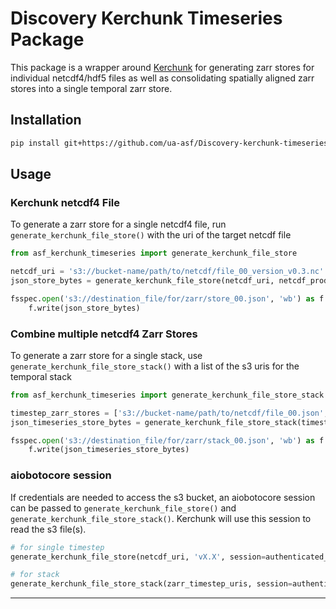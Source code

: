 # Discovery Kerchunk Timeseries Package

This package is a wrapper around [Kerchunk](https://github.com/fsspec/kerchunk) for generating
zarr stores for individual netcdf4/hdf5 files as well as consolidating spatially aligned zarr stores
into a single temporal zarr store.

## Installation

``` bash
pip install git+https://github.com/ua-asf/Discovery-kerchunk-timeseries
```

## Usage
### Kerchunk netcdf4 File

To generate a zarr store for a single netcdf4 file, run `generate_kerchunk_file_store()` with the uri of the target netcdf file

``` python
from asf_kerchunk_timeseries import generate_kerchunk_file_store

netcdf_uri = 's3://bucket-name/path/to/netcdf/file_00_version_v0.3.nc'
json_store_bytes = generate_kerchunk_file_store(netcdf_uri, netcdf_product_version='v0.3')

fsspec.open('s3://destination_file/for/zarr/store_00.json', 'wb') as f:
    f.write(json_store_bytes)
```
### Combine multiple netcdf4 Zarr Stores

To generate a zarr store for a single stack, use `generate_kerchunk_file_store_stack()`
with a list of the s3 uris for the temporal stack

``` python
from asf_kerchunk_timeseries import generate_kerchunk_file_store_stack

timestep_zarr_stores = ['s3://bucket-name/path/to/netcdf/file_00.json', ..., 's3://bucket-name/path/to/netcdf/file_01.json']
json_timeseries_store_bytes = generate_kerchunk_file_store_stack(timestep_zarr_stores)

fsspec.open('s3://destination_file/for/zarr/stack_00.json', 'wb') as f:
    f.write(json_timeseries_store_bytes)
```

### aiobotocore session
If credentials are needed to access the s3 bucket, an aiobotocore session can be passed to `generate_kerchunk_file_store()` and `generate_kerchunk_file_store_stack()`. Kerchunk will use this session to read the s3 file(s).

``` python
# for single timestep
generate_kerchunk_file_store(netcdf_uri, 'vX.X', session=authenticated_aio_session)

# for stack
generate_kerchunk_file_store_stack(zarr_timestep_uris, session=authenticated_aio_session)
```
--------